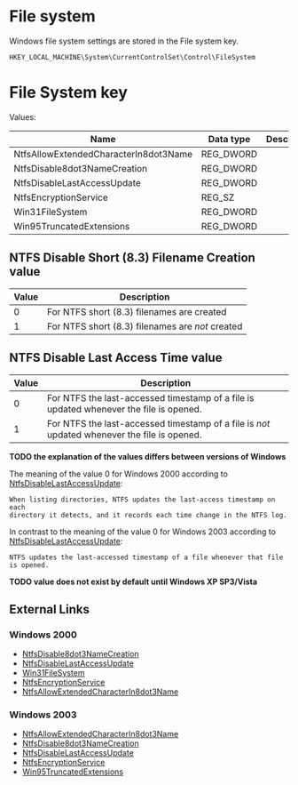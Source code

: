 # File system

Windows file system settings are stored in the File system key.

```
HKEY_LOCAL_MACHINE\System\CurrentControlSet\Control\FileSystem
```

# File System key

Values:

Name | Data type | Description
--- | --- | ---
NtfsAllowExtendedCharacterIn8dot3Name | REG_DWORD |
NtfsDisable8dot3NameCreation | REG_DWORD |
NtfsDisableLastAccessUpdate | REG_DWORD |
NtfsEncryptionService | REG_SZ |
Win31FileSystem | REG_DWORD |
Win95TruncatedExtensions | REG_DWORD |

## NTFS Disable Short (8.3) Filename Creation value

Value | Description
--- | ---
0 | For NTFS short (8.3) filenames are created
1 | For NTFS short (8.3) filenames are *not* created

## NTFS Disable Last Access Time value

Value | Description
--- | ---
0 | For NTFS the last-accessed timestamp of a file is updated whenever the file is opened.
1 | For NTFS the last-accessed timestamp of a file is *not* updated whenever the file is opened.

**TODO the explanation of the values differs between versions of Windows**

The meaning of the value 0 for Windows 2000 according to
[NtfsDisableLastAccessUpdate](https://docs.microsoft.com/en-us/previous-versions/windows/it-pro/windows-2000-server/cc959914(v=technet.10)):

```
When listing directories, NTFS updates the last-access timestamp on each
directory it detects, and it records each time change in the NTFS log.
```

In contrast to the meaning of the value 0 for Windows 2003 according to
[NtfsDisableLastAccessUpdate](https://docs.microsoft.com/en-us/previous-versions/windows/it-pro/windows-server-2003/cc758569(v=ws.10)):

```
NTFS updates the last-accessed timestamp of a file whenever that file is opened.
```

**TODO value does not exist by default until Windows XP SP3/Vista**

## External Links

### Windows 2000

* [NtfsDisable8dot3NameCreation](https://docs.microsoft.com/en-us/previous-versions/windows/it-pro/windows-2000-server/cc959352(v=technet.10))
* [NtfsDisableLastAccessUpdate](https://docs.microsoft.com/en-us/previous-versions/windows/it-pro/windows-2000-server/cc959914(v=technet.10))
* [Win31FileSystem](https://docs.microsoft.com/en-us/previous-versions/windows/it-pro/windows-2000-server/cc976058(v=technet.10))
* [NtfsEncryptionService](https://docs.microsoft.com/en-us/previous-versions/windows/it-pro/windows-2000-server/cc976057(v=technet.10))
* [NtfsAllowExtendedCharacterIn8dot3Name](https://docs.microsoft.com/en-us/previous-versions/windows/it-pro/windows-2000-server/cc963196(v=technet.10))

### Windows 2003

* [NtfsAllowExtendedCharacterIn8dot3Name](https://docs.microsoft.com/en-us/previous-versions/windows/it-pro/windows-server-2003/cc781607(v=ws.10))
* [NtfsDisable8dot3NameCreation](https://docs.microsoft.com/en-us/previous-versions/windows/it-pro/windows-server-2003/cc778996(v=ws.10))
* [NtfsDisableLastAccessUpdate](https://docs.microsoft.com/en-us/previous-versions/windows/it-pro/windows-server-2003/cc758569(v=ws.10))
* [NtfsEncryptionService](https://docs.microsoft.com/en-us/previous-versions/windows/it-pro/windows-server-2003/cc739602(v=ws.10))
* [Win95TruncatedExtensions](https://docs.microsoft.com/en-us/previous-versions/windows/it-pro/windows-server-2003/cc756733(v=ws.10))

